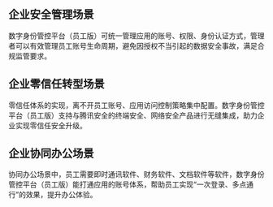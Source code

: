 ## 企业安全管理场景
数字身份管控平台（员工版）可统一管理应用的账号、权限、身份认证方式，管理者可以有效管理员工账号生命周期，避免因授权不当引起的数据安全事故，满足合规监管要求。

## 企业零信任转型场景
零信任体系的实现，离不开员工账号、应用访问控制策略集中配置。数字身份管控平台（员工版）支持与腾讯安全的终端安全、网络安全产品进行无缝集成，助力企业实现零信任安全升级。

## 企业协同办公场景
协同办公场景中，员工需要即时通讯软件、财务软件、文档软件等软件，数字身份管控平台（员工版）能打通应用的账号体系，帮助员工实现“一次登录、多点通行”的效果，提升办公体验。
